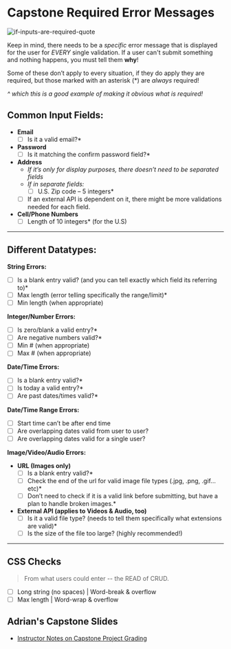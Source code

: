 # Capstone Required Error Messages
![if-inputs-are-required-quote](https://user-images.githubusercontent.com/89945390/172217607-f8c2f8d0-6a86-40e9-9c64-5f4d737d8d60.jpg)

Keep in mind, there needs to be a *specific* error message that is displayed for the user for *EVERY* single validation. If a user can't submit something and nothing happens, you must tell them **why**!

Some of these don’t apply to every situation, if they do apply they are required, but those marked with an asterisk (*) are *always* required!

*^ which this is a good example of making it obvious what is required!*

## Common Input Fields:

- **Email**
     - [ ] Is it a valid email?*
-  **Password**
    - [ ] Is it matching the confirm password field?*
-  **Address**
    - *If it’s only for display purposes, there doesn’t need to be separated fields*    
    -  *If in separate fields:*
        - [ ] U.S. Zip code – 5 integers*
     - [ ] If an external API is dependent on it, there might be more validations needed for each field.
-  **Cell/Phone Numbers**
    - [ ]  Length of 10 integers* (for the U.S)
 
----------

## Different Datatypes:

**String Errors:**

- [ ]  Is a blank entry valid? (and you can tell exactly which field its referring to)*
- [ ]  Max length (error telling specifically the range/limit)*
- [ ]  Min length (when appropriate)

**Integer/Number Errors:**

- [ ] Is zero/blank a valid entry?*
- [ ] Are negative numbers valid?*
- [ ] Min # (when appropriate)
- [ ] Max # (when appropriate)

**Date/Time Errors:**

- [ ] Is a blank entry valid?*
- [ ] Is today a valid entry?*
- [ ] Are past dates/times valid?*

**Date/Time Range Errors:**

- [ ]  Start time can’t be after end time
- [ ] Are overlapping dates valid from user to user?
- [ ] Are overlapping dates valid for a single user?

**Image/Video/Audio Errors:**

-  **URL (Images only)**
    - [ ] Is a blank entry valid?*
    - [ ] Check the end of the url for valid image file types (.jpg, .png, .gif…etc)*
    - [ ] Don’t need to check if it is a valid link before submitting, but have a plan to handle broken images.*
- **External API (applies to Videos & Audio, too)**
    - [ ] Is it a valid file type? (needs to tell them specifically what extensions are valid)*
    - [ ] Is the size of the file too large? (highly recommended!)

----------

## CSS Checks
> From what users could enter -- the READ of CRUD. 

- [ ] Long string (no spaces) | Word-break & overflow
- [ ] Max length | Word-wrap & overflow

## Adrian's Capstone Slides
- [Instructor Notes on Capstone Project Grading](https://docs.google.com/presentation/d/1U3dFDQYXZbI9YTnC9T--hYtSIDobhbTU6F3lUBnSkjc/edit#slide=id.p)
